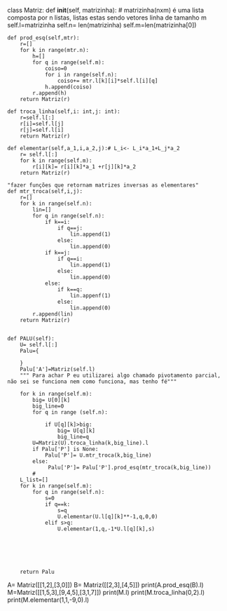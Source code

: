 class Matriz:
    def __init__(self, matrizinha): # matrizinha(nxm) é uma lista composta por n listas, listas estas sendo vetores linha de tamanho m
        self.l=matrizinha
        self.n= len(matrizinha)
        self.m=len(matrizinha[0])
    
    def prod_esq(self,mtr):
        r=[]
        for k in range(mtr.n):
            h=[] 
            for q in range(self.m):
                coiso=0
                for i in range(self.n):
                    coiso+= mtr.l[k][i]*self.l[i][q]
                h.append(coiso)
            r.append(h)
        return Matriz(r)
        
    def troca_linha(self,i: int,j: int):
        r=self.l[:]
        r[i]=self.l[j]
        r[j]=self.l[i]
        return Matriz(r)

    def elementar(self,a_1,i,a_2,j):# L_i<- L_i*a_1+L_j*a_2
        r= self.l[:]
        for k in range(self.m):
            r[i][k]= r[i][k]*a_1 +r[j][k]*a_2
        return Matriz(r)
     
    "fazer funções que retornam matrizes inversas as elementares"
    def mtr_troca(self,i,j):
        r=[]
        for k in range(self.n):
            lin=[]
            for q in range(self.n):
                if k==i:
                    if q==j:
                        lin.append(1)
                    else: 
                        lin.append(0)
                if k==j:
                    if q==i:
                        lin.append(1)
                    else: 
                        lin.append(0)
                else:
                    if k==q:
                        lin.appenf(1)
                    else:
                        lin.append(0)
            r.append(lin)
        return Matriz(r)


    def PALU(self):
        U= self.l[:]
        Palu={
            
        }
        Palu['A']=Matriz(self.l)
        """ Para achar P eu utilizarei algo chamado pivotamento parcial, não sei se funciona nem como funciona, mas tenho fé"""
        
        for k in range(self.m):
            big= U[0][k] 
            big_line=0 
            for q in range (self.n):
                
                if U[q][k]>big:
                    big= U[q][k]
                    big_line=q
            U=Matriz(U).troca_linha(k,big_line).l
            if Palu['P'] is None:
                Palu['P']= U.mtr_troca(k,big_line)
            else:
                 Palu['P']= Palu['P'].prod_esq(mtr_troca(k,big_line))
            #
        L_list=[]
        for k in range(self.m):
            for q in range(self.n):
                s=0
                if q==k:
                    s=q
                    U.elementar(U.l[q][k]**-1,q,0,0)
                elif s>q:
                    U.elementar(1,q,-1*U.l[q][k],s)
                

        
        
        
        
        return Palu
            
        
A= Matriz([[1,2],[3,0]])
B= Matriz([[2,3],[4,5]])
print(A.prod_esq(B).l)
M=Matriz([[1,5,3],[9,4,5],[3,1,7]])
print(M.l)
print(M.troca_linha(0,2).l)
print(M.elementar(1,1,-9,0).l)
